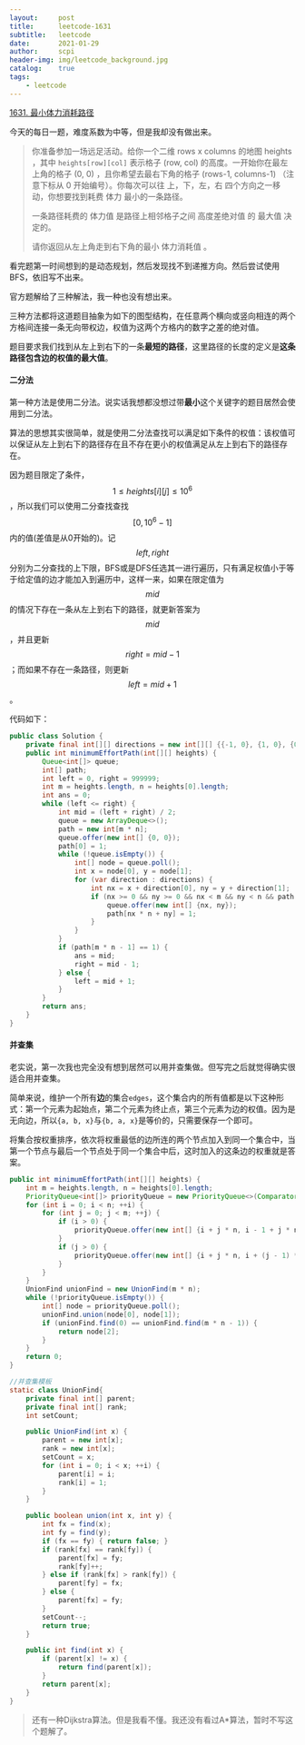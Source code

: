 ```yaml
---
layout:     post
title:      leetcode-1631
subtitle:   leetcode
date:       2021-01-29
author:     scpi
header-img: img/leetcode_background.jpg
catalog:	true
tags:
    - leetcode
---
```




[1631. 最小体力消耗路径](https://leetcode-cn.com/problems/path-with-minimum-effort/)

今天的每日一题，难度系数为中等，但是我却没有做出来。

> 你准备参加一场远足活动。给你一个二维 rows x columns 的地图 heights ，其中 `heights[row][col]` 表示格子 (row, col) 的高度。一开始你在最左上角的格子 (0, 0) ，且你希望去最右下角的格子 (rows-1, columns-1) （注意下标从 0 开始编号）。你每次可以往 上，下，左，右 四个方向之一移动，你想要找到耗费 体力 最小的一条路径。
>
> 一条路径耗费的 体力值 是路径上相邻格子之间 高度差绝对值 的 最大值 决定的。
>
> 请你返回从左上角走到右下角的最小 体力消耗值 。
>

看完题第一时间想到的是动态规划，然后发现找不到递推方向。然后尝试使用BFS，依旧写不出来。

官方题解给了三种解法，我一种也没有想出来。

三种方法都将这道题目抽象为如下的图型结构，在任意两个横向或竖向相连的两个方格间连接一条无向带权边，权值为这两个方格内的数字之差的绝对值。

题目要求我们找到从左上到右下的一条**最短的路径**，这里路径的长度的定义是**这条路径包含边的权值的最大值**。

#### 二分法

第一种方法是使用二分法。说实话我想都没想过带**最小**这个关键字的题目居然会使用到二分法。

算法的思想其实很简单，就是使用二分法查找可以满足如下条件的权值：该权值可以保证从左上到右下的路径存在且不存在更小的权值满足从左上到右下的路径存在。

因为题目限定了条件，$$1 \leqslant heights[i][j] \leqslant 10^6$$，所以我们可以使用二分查找查找$$[0, 10^6 - 1]$$内的值(差值是从0开始的)。记$$left, right$$分别为二分查找的上下限，BFS或是DFS任选其一进行遍历，只有满足权值小于等于给定值的边才能加入到遍历中，这样一来，如果在限定值为$$mid$$的情况下存在一条从左上到右下的路径，就更新答案为$$mid$$，并且更新$$right = mid - 1$$；而如果不存在一条路径，则更新 $$left=mid+1$$。

代码如下：

```java
public class Solution {
    private final int[][] directions = new int[][] {{-1, 0}, {1, 0}, {0, -1}, {0, 1}};
    public int minimumEffortPath(int[][] heights) {
        Queue<int[]> queue;
        int[] path;
        int left = 0, right = 999999;
        int m = heights.length, n = heights[0].length;
        int ans = 0;
        while (left <= right) {
            int mid = (left + right) / 2;
            queue = new ArrayDeque<>();
            path = new int[m * n];
            queue.offer(new int[] {0, 0});
            path[0] = 1;
            while (!queue.isEmpty()) {
                int[] node = queue.poll();
                int x = node[0], y = node[1];
                for (var direction : directions) {
                    int nx = x + direction[0], ny = y + direction[1];
                    if (nx >= 0 && ny >= 0 && nx < m && ny < n && path[nx * n + ny] == 0 && Math.abs(heights[nx][ny] - heights[x][y]) <= mid) {
                        queue.offer(new int[] {nx, ny});
                        path[nx * n + ny] = 1;
                    }
                }
            }
            if (path[m * n - 1] == 1) {
                ans = mid;
                right = mid - 1;
            } else {
                left = mid + 1;
            }
        }
        return ans;
    }
}
```

#### 并查集

老实说，第一次我也完全没有想到居然可以用并查集做。但写完之后就觉得确实很适合用并查集。

简单来说，维护一个所有**边**的集合`edges`，这个集合内的所有值都是以下这种形式：第一个元素为起始点，第二个元素为终止点，第三个元素为边的权值。因为是无向边，所以`{a, b, x}`与`{b, a, x}`是等价的，只需要保存一个即可。

将集合按权重排序，依次将权重最低的边所连的两个节点加入到同一个集合中，当第一个节点与最后一个节点处于同一个集合中后，这时加入的这条边的权重就是答案。

```java
public int minimumEffortPath(int[][] heights) {
    int m = heights.length, n = heights[0].length;
    PriorityQueue<int[]> priorityQueue = new PriorityQueue<>(Comparator.comparingInt(ints -> ints[2]));
    for (int i = 0; i < n; ++i) {
        for (int j = 0; j < m; ++j) {
            if (i > 0) {
                priorityQueue.offer(new int[] {i + j * n, i - 1 + j * n, Math.abs(heights[j][i] - heights[j][i - 1])});
            }
            if (j > 0) {
                priorityQueue.offer(new int[] {i + j * n, i + (j - 1) * n, Math.abs(heights[j][i] - heights[j - 1][i])});
            }
        }
    }
    UnionFind unionFind = new UnionFind(m * n);
    while (!priorityQueue.isEmpty()) {
        int[] node = priorityQueue.poll();
        unionFind.union(node[0], node[1]);
        if (unionFind.find(0) == unionFind.find(m * n - 1)) {
            return node[2];
        }
    }
    return 0;
}

//并查集模板
static class UnionFind{
    private final int[] parent;
    private final int[] rank;
    int setCount;

    public UnionFind(int x) {
        parent = new int[x];
        rank = new int[x];
        setCount = x;
        for (int i = 0; i < x; ++i) {
            parent[i] = i;
            rank[i] = 1;
        }
    }

    public boolean union(int x, int y) {
        int fx = find(x);
        int fy = find(y);
        if (fx == fy) { return false; }
        if (rank[fx] == rank[fy]) {
            parent[fx] = fy;
            rank[fy]++;
        } else if (rank[fx] > rank[fy]) {
            parent[fy] = fx;
        } else {
            parent[fx] = fy;
        }
        setCount--;
        return true;
    }

    public int find(int x) {
        if (parent[x] != x) {
            return find(parent[x]);
        }
        return parent[x];
    }
}


```

> 还有一种Dijkstra算法。但是我看不懂。我还没有看过A*算法，暂时不写这个题解了。
